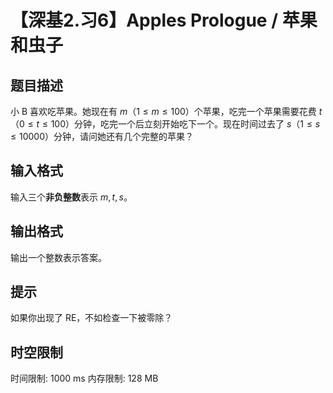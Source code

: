 # 【深基2.习6】Apples Prologue / 苹果和虫子

## 题目描述

小 B 喜欢吃苹果。她现在有 $m$（$1 \le m \le 100$）个苹果，吃完一个苹果需要花费 $t$（$0 \le t \le 100$）分钟，吃完一个后立刻开始吃下一个。现在时间过去了 $s$（$1 \le s \le 10000$）分钟，请问她还有几个完整的苹果？

## 输入格式

输入三个**非负整数**表示 $m, t, s$。

## 输出格式

输出一个整数表示答案。



## 提示

如果你出现了 RE，不如检查一下被零除？

## 时空限制

时间限制: 1000 ms
内存限制: 128 MB
